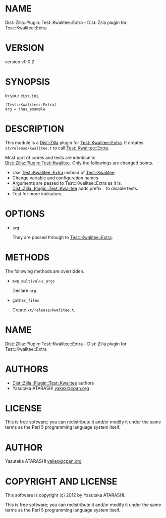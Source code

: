 # NAME

Dist::Zilla::Plugin::Test::Kwalitee::Extra - Dist::Zilla plugin for Test::Kwalitee::Extra

# VERSION

version v0.0.2

# SYNOPSIS

In your `dist.ini`,

    [Test::Kwalitee::Extra]
    arg = !has_example

# DESCRIPTION

This module is a [Dist::Zilla](http://search.cpan.org/perldoc?Dist::Zilla) plugin for [Test::Kwalitee::Extra](http://search.cpan.org/perldoc?Test::Kwalitee::Extra). It creates `xt/release/kwalitee.t` to call [Test::Kwalitee::Extra](http://search.cpan.org/perldoc?Test::Kwalitee::Extra).

Most part of codes and tests are identical to [Dist::Zilla::Plugin::Test::Kwalitee](http://search.cpan.org/perldoc?Dist::Zilla::Plugin::Test::Kwalitee). Only the followings are changed points.

- Use [Test::Kwalitee::Extra](http://search.cpan.org/perldoc?Test::Kwalitee::Extra) instead of [Test::Kwalitee](http://search.cpan.org/perldoc?Test::Kwalitee).
- Change variable and configuration names.
- Arguments are passed to Test::Kwalitee::Extra as it is. [Dist::Zilla::Plugin::Test::Kwalitee](http://search.cpan.org/perldoc?Dist::Zilla::Plugin::Test::Kwalitee) adds prefix `-` to disable tests.
- Test for more indicators.

# OPTIONS

- `arg`

    They are passed through to [Test::Kwalitee::Extra](http://search.cpan.org/perldoc?Test::Kwalitee::Extra).

# METHODS

The following methods are overridden.

- `mvp_multivalue_args`

    Declare `arg`.

- `gather_files`

    Create `xt/release/kwalitee.t`.

# NAME

Dist::Zilla::Plugin::Test::Kwalitee::Extra - Dist::Zilla plugin for Test::Kwalitee::Extra

# AUTHORS

- [Dist::Zilla::Plugin::Test::Kwalitee](http://search.cpan.org/perldoc?Dist::Zilla::Plugin::Test::Kwalitee) authors
- Yasutaka ATARASHI <yakex@cpan.org>

# LICENSE

This is free software; you can redistribute it and/or modify it under
the same terms as the Perl 5 programming language system itself.

# AUTHOR

Yasutaka ATARASHI <yakex@cpan.org>

# COPYRIGHT AND LICENSE

This software is copyright (c) 2012 by Yasutaka ATARASHI.

This is free software; you can redistribute it and/or modify it under
the same terms as the Perl 5 programming language system itself.
